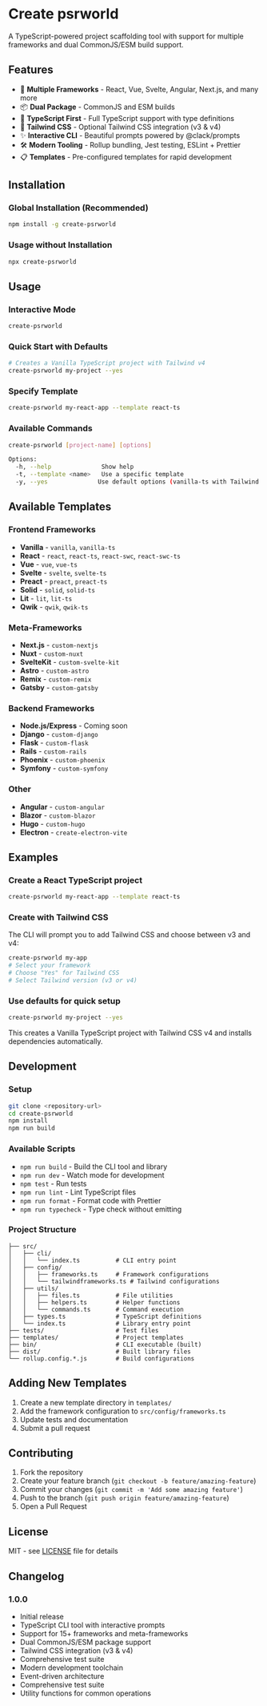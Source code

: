 # Create psrworld

A TypeScript-powered project scaffolding tool with support for multiple frameworks and dual CommonJS/ESM build support.

## Features

- 🚀 **Multiple Frameworks** - React, Vue, Svelte, Angular, Next.js, and many more
- 📦 **Dual Package** - CommonJS and ESM builds
- 🔧 **TypeScript First** - Full TypeScript support with type definitions
- 🎨 **Tailwind CSS** - Optional Tailwind CSS integration (v3 & v4)
- ✨ **Interactive CLI** - Beautiful prompts powered by @clack/prompts
- 🛠️ **Modern Tooling** - Rollup bundling, Jest testing, ESLint + Prettier
- 📋 **Templates** - Pre-configured templates for rapid development

## Installation

### Global Installation (Recommended)

```bash
npm install -g create-psrworld
```

### Usage without Installation

```bash
npx create-psrworld
```

## Usage

### Interactive Mode

```bash
create-psrworld
```

### Quick Start with Defaults

```bash
# Creates a Vanilla TypeScript project with Tailwind v4
create-psrworld my-project --yes
```

### Specify Template

```bash
create-psrworld my-react-app --template react-ts
```

### Available Commands

```bash
create-psrworld [project-name] [options]

Options:
  -h, --help              Show help
  -t, --template <name>   Use a specific template
  -y, --yes              Use default options (vanilla-ts with Tailwind v4)
```

## Available Templates

### Frontend Frameworks

- **Vanilla** - `vanilla`, `vanilla-ts`
- **React** - `react`, `react-ts`, `react-swc`, `react-swc-ts`
- **Vue** - `vue`, `vue-ts`
- **Svelte** - `svelte`, `svelte-ts`
- **Preact** - `preact`, `preact-ts`
- **Solid** - `solid`, `solid-ts`
- **Lit** - `lit`, `lit-ts`
- **Qwik** - `qwik`, `qwik-ts`

### Meta-Frameworks

- **Next.js** - `custom-nextjs`
- **Nuxt** - `custom-nuxt`
- **SvelteKit** - `custom-svelte-kit`
- **Astro** - `custom-astro`
- **Remix** - `custom-remix`
- **Gatsby** - `custom-gatsby`

### Backend Frameworks

- **Node.js/Express** - Coming soon
- **Django** - `custom-django`
- **Flask** - `custom-flask`
- **Rails** - `custom-rails`
- **Phoenix** - `custom-phoenix`
- **Symfony** - `custom-symfony`

### Other

- **Angular** - `custom-angular`
- **Blazor** - `custom-blazor`
- **Hugo** - `custom-hugo`
- **Electron** - `create-electron-vite`

## Examples

### Create a React TypeScript project

```bash
create-psrworld my-react-app --template react-ts
```

### Create with Tailwind CSS

The CLI will prompt you to add Tailwind CSS and choose between v3 and v4:

```bash
create-psrworld my-app
# Select your framework
# Choose "Yes" for Tailwind CSS
# Select Tailwind version (v3 or v4)
```

### Use defaults for quick setup

```bash
create-psrworld my-project --yes
```

This creates a Vanilla TypeScript project with Tailwind CSS v4 and installs dependencies automatically.

## Development

### Setup

```bash
git clone <repository-url>
cd create-psrworld
npm install
npm run build
```

### Available Scripts

- `npm run build` - Build the CLI tool and library
- `npm run dev` - Watch mode for development
- `npm test` - Run tests
- `npm run lint` - Lint TypeScript files
- `npm run format` - Format code with Prettier
- `npm run typecheck` - Type check without emitting

### Project Structure

```
├── src/
│   ├── cli/
│   │   └── index.ts          # CLI entry point
│   ├── config/
│   │   ├── frameworks.ts     # Framework configurations
│   │   └── tailwindframeworks.ts # Tailwind configurations
│   ├── utils/
│   │   ├── files.ts          # File utilities
│   │   ├── helpers.ts        # Helper functions
│   │   └── commands.ts       # Command execution
│   ├── types.ts              # TypeScript definitions
│   └── index.ts              # Library entry point
├── tests/                    # Test files
├── templates/                # Project templates
├── bin/                      # CLI executable (built)
├── dist/                     # Built library files
└── rollup.config.*.js        # Build configurations
```

## Adding New Templates

1. Create a new template directory in `templates/`
2. Add the framework configuration to `src/config/frameworks.ts`
3. Update tests and documentation
4. Submit a pull request

## Contributing

1. Fork the repository
2. Create your feature branch (`git checkout -b feature/amazing-feature`)
3. Commit your changes (`git commit -m 'Add some amazing feature'`)
4. Push to the branch (`git push origin feature/amazing-feature`)
5. Open a Pull Request

## License

MIT - see [LICENSE](LICENSE) file for details

## Changelog

### 1.0.0

- Initial release
- TypeScript CLI tool with interactive prompts
- Support for 15+ frameworks and meta-frameworks
- Dual CommonJS/ESM package support
- Tailwind CSS integration (v3 & v4)
- Comprehensive test suite
- Modern development toolchain
- Event-driven architecture
- Comprehensive test suite
- Utility functions for common operations